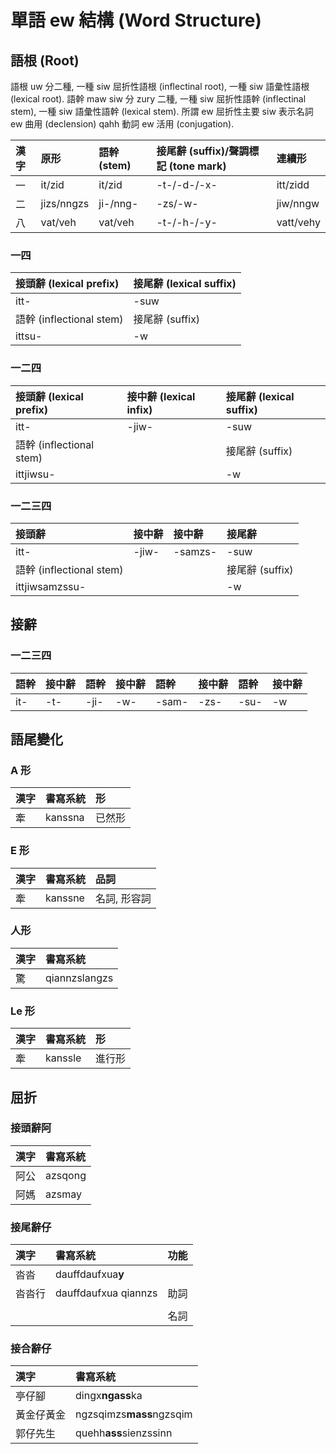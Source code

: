 # 單語 ew 結構 (Word Structure)

## 語根 (Root)

語根 uw 分二種, 一種 siw 屈折性語根 (inflectinal root), 一種 siw 語彙性語根 (lexical root). 語幹 maw siw 分 zury 二種, 一種 siw 屈折性語幹 (inflectinal stem), 一種 siw 語彙性語幹 (lexical stem). 所謂 ew 屈折性主要 siw 表示名詞 ew 曲用 (declension) qahh 動詞 ew 活用 (conjugation).

| 漢字 | 原形 | 語幹 (stem) | 接尾辭 (suffix)/聲調標記 (tone mark) | 連續形 |
| :--- | :--- | :--- | :--- | :--- |
| 一 | it/zid | it/zid | -t-/-d-/-x- | itt/zidd |
| 二 | jizs/nngzs | ji-/nng- | -zs/-w- | jiw/nngw |
| 八 | vat/veh | vat/veh | -t-/-h-/-y- | vatt/vehy |

### 一四

| 接頭辭 (lexical prefix) | 接尾辭 (lexical suffix) |
| :--- | :--- |
| itt- | -suw |
| 語幹 (inflectional stem) | 接尾辭 \(suffix\) |
| ittsu- | -w |

### 一二四

| 接頭辭 (lexical prefix) | 接中辭 (lexical infix) | 接尾辭 (lexical suffix) |
| :--- | :--- | :--- |
| itt- | -jiw- | -suw |
| 語幹 (inflectional stem) | | 接尾辭 (suffix) |
| ittjiwsu- | | -w |

### 一二三四

| 接頭辭 | 接中辭 | 接中辭 | 接尾辭 |
| :--- | :--- | :--- | :--- |
| itt- | -jiw- | -samzs- | -suw |
| 語幹 (inflectional stem) | | | 接尾辭 (suffix) |
| ittjiwsamzssu- | | | -w |

## 接辭

### 一二三四

| 語幹 | 接中辭 | 語幹 | 接中辭 | 語幹 | 接中辭 | 語幹 | 接中辭 |
| :--- | :--- | :--- | :--- | :--- | :--- | :--- | :--- |
| it- | -t- | -ji- | -w- | -sam- | -zs- | -su- | -w |


## 語尾變化

### A 形

| 漢字 | 書寫系統 | 形 |
| :--- | :--- | :--- |
| 牽 | kanssna | 已然形 |

### E 形

| 漢字 | 書寫系統 | 品詞 |
| :--- | :--- | :--- |
| 牽 | kanssne | 名詞, 形容詞 |

### 人形

| 漢字 | 書寫系統 |
| :--- | :--- |
| 驚 | qiannzslangzs |

### Le 形

| 漢字 | 書寫系統 | 形 |
| :--- | :--- | :--- |
| 牽 | kanssle | 進行形 |

## 屈折

### 接頭辭阿

| 漢字 | 書寫系統 |
| :--- | :--- |
| 阿公 | azsqong |
| 阿媽 | azsmay |

### 接尾辭仔

| 漢字 | 書寫系統 | 功能 |
| :--- | :--- | :--- |
| 沓沓 | dauffdaufxua**y** | |
| 沓沓行 | dauffdaufxua qiannzs | 助詞 |
| | | |
| | | 名詞 |

### 接合辭仔

| 漢字 | 書寫系統 |
| :--- | :--- |
| 亭仔腳 | dingx**ngass**ka |
| 黃金仔黃金 | ngzsqimzs**mass**ngzsqim |
| 郭仔先生 | quehh**ass**sienzssinn |
